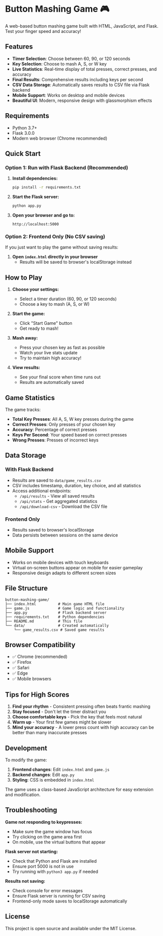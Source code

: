# Button Mashing Game 🎮

A web-based button mashing game built with HTML, JavaScript, and Flask. Test your finger speed and accuracy!

## Features

- **Timer Selection**: Choose between 60, 90, or 120 seconds
- **Key Selection**: Choose to mash A, S, or W key
- **Live Statistics**: Real-time display of total presses, correct presses, and accuracy
- **Final Results**: Comprehensive results including keys per second
- **CSV Data Storage**: Automatically saves results to CSV file via Flask backend
- **Mobile Support**: Works on desktop and mobile devices
- **Beautiful UI**: Modern, responsive design with glassmorphism effects

## Requirements

- Python 3.7+
- Flask 3.0.0
- Modern web browser (Chrome recommended)

## Quick Start

### Option 1: Run with Flask Backend (Recommended)

1. **Install dependencies:**
   ```bash
   pip install -r requirements.txt
   ```

2. **Start the Flask server:**
   ```bash
   python app.py
   ```

3. **Open your browser and go to:**
   ```
   http://localhost:5000
   ```

### Option 2: Frontend Only (No CSV saving)

If you just want to play the game without saving results:

1. **Open `index.html` directly in your browser**
   - Results will be saved to browser's localStorage instead

## How to Play

1. **Choose your settings:**
   - Select a timer duration (60, 90, or 120 seconds)
   - Choose a key to mash (A, S, or W)

2. **Start the game:**
   - Click "Start Game" button
   - Get ready to mash!

3. **Mash away:**
   - Press your chosen key as fast as possible
   - Watch your live stats update
   - Try to maintain high accuracy!

4. **View results:**
   - See your final score when time runs out
   - Results are automatically saved

## Game Statistics

The game tracks:
- **Total Key Presses**: All A, S, W key presses during the game
- **Correct Presses**: Only presses of your chosen key
- **Accuracy**: Percentage of correct presses
- **Keys Per Second**: Your speed based on correct presses
- **Wrong Presses**: Presses of incorrect keys

## Data Storage

### With Flask Backend
- Results are saved to `data/game_results.csv`
- CSV includes timestamp, duration, key choice, and all statistics
- Access additional endpoints:
  - `/api/results` - View all saved results
  - `/api/stats` - Get aggregated statistics
  - `/api/download-csv` - Download the CSV file

### Frontend Only
- Results saved to browser's localStorage
- Data persists between sessions on the same device

## Mobile Support

- Works on mobile devices with touch keyboards
- Virtual on-screen buttons appear on mobile for easier gameplay
- Responsive design adapts to different screen sizes

## File Structure

```
button-mashing-game/
├── index.html          # Main game HTML file
├── game.js             # Game logic and functionality
├── app.py              # Flask backend server
├── requirements.txt    # Python dependencies
├── README.md           # This file
└── data/               # Created automatically
    └── game_results.csv # Saved game results
```

## Browser Compatibility

- ✅ Chrome (recommended)
- ✅ Firefox
- ✅ Safari
- ✅ Edge
- ✅ Mobile browsers

## Tips for High Scores

1. **Find your rhythm** - Consistent pressing often beats frantic mashing
2. **Stay focused** - Don't let the timer distract you
3. **Choose comfortable keys** - Pick the key that feels most natural
4. **Warm up** - Your first few games might be slower
5. **Mind your accuracy** - A lower press count with high accuracy can be better than many inaccurate presses

## Development

To modify the game:

1. **Frontend changes**: Edit `index.html` and `game.js`
2. **Backend changes**: Edit `app.py`
3. **Styling**: CSS is embedded in `index.html`

The game uses a class-based JavaScript architecture for easy extension and modification.

## Troubleshooting

**Game not responding to keypresses:**
- Make sure the game window has focus
- Try clicking on the game area first
- On mobile, use the virtual buttons that appear

**Flask server not starting:**
- Check that Python and Flask are installed
- Ensure port 5000 is not in use
- Try running with `python3 app.py` if needed

**Results not saving:**
- Check console for error messages
- Ensure Flask server is running for CSV saving
- Frontend-only mode saves to localStorage automatically

## License

This project is open source and available under the MIT License.